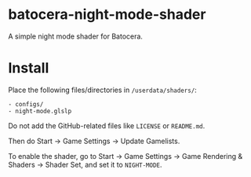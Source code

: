 # batocera-night-mode-shader
A simple night mode shader for Batocera.

# Install
Place the following files/directories in `/userdata/shaders/`:
```
- configs/
- night-mode.glslp
```

Do not add the GitHub-related files like `LICENSE` or `README.md`.

Then do Start -> Game Settings -> Update Gamelists.

To enable the shader, go to Start -> Game Settings -> Game Rendering & Shaders -> Shader Set, and set it to `NIGHT-MODE`.
